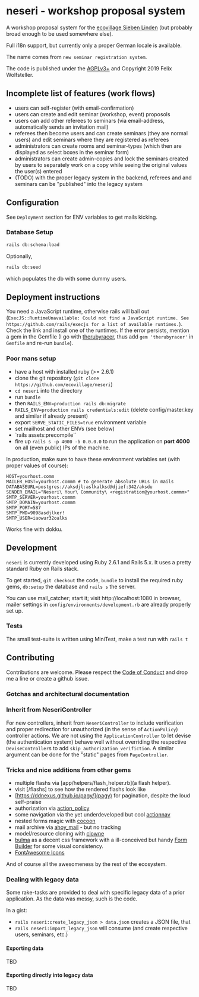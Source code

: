 # neseri - workshop proposal system

A workshop proposal system for the [ecovillage Sieben Linden](https://siebenlinden.org) (but probably broad enough to be used somewhere else).

Full i18n support, but currently only a proper German locale is available.

The name comes from `new seminar registration system`.

The code is published under the [AGPLv3+](LICENSE.txt) and Copyright 2019 Felix Wolfsteller.

## Incomplete list of features (work flows)

  * users can self-register (with email-confirmation)
  * users can create and edit seminar (workshop, event) proposols
  * users can add other referees to seminars (via email-address, automatically sends an invitation mail)
  * referees then become users and can create seminars (they are normal users) and edit seminars where they are registered as referees
  * administrators can create rooms and seminar-types (which then are displayed as select boxes in the seminar form)
  * administrators can create admin-copies and lock the seminars created by users to separately work on a copy while seeing the original values the user(s) entered
  * (TODO) with the proper legacy system in the backend, referees and and seminars can be "published" into the legacy system

## Configuration

See `Deployment` section for ENV variables to get mails kicking.

### Database Setup

```bash
rails db:schema:load
```

Optionally,

```bash
rails db:seed
```
which populates the db with some dummy users.

## Deployment instructions

You need a JavaScript runtime, otherwise rails will bail out (`ExecJS::RuntimeUnavailable: Could not find a JavaScript runtime. See https://github.com/rails/execjs for a list of available runtimes.`).
Check the link and install one of the runtimes.
If the error persists, mention a gem in the Gemfile (I go with [therubyracer](https://github.com/cowboyd/therubyracer), thus add `gem 'therubyracer'` in `Gemfile` and re-run `bundle`).

### Poor mans setup

  * have a host with installed ruby (>= 2.6.1)
  * clone the git repository (`git clone https://github.com/ecovillage/neseri`)
  * `cd neseri` into the directory
  * run `bundle`
  * then `RAILS_ENV=production rails db:migrate`
  * `RAILS_ENV=production rails credentials:edit` (delete config/master.key and similar if already present)
  * export `SERVE_STATIC_FILES=true` environment variable
  * set mailhost and other ENVs (see below)
  * `rails assets:precompile``
  * fire up `rails s -p 4000 -b 0.0.0.0` to run the application on **port 4000** on all (even public) IPs of the machine.

In production, make sure to have these environment variables set (with proper values of course):

    HOST=yourhost.comm
    MAILER_HOST=yourhost.commm # to generate absolute URLs in mails
    DATABASEURL=postgres://aksdjl:aslkalksd@djief:342/aksdu
    SENDER_EMAIL="Neseri\ Your\ Community\ <registration@yourhost.commm>"
    SMTP_SERVER=yourhost.commm
    SMTP_DOMAIN=yourhost.commm
    SMTP_PORT=587
    SMTP_PWD=9098asdjlker!
    SMTP_USER=iaowur32oalks

Works fine with dokku.


## Development

`neseri` is currently developed using Ruby 2.6.1 and Rails 5.x.
It uses a pretty standard Ruby on Rails stack.

To get started, `git checkout` the code, `bundle` to install the required ruby gems, `db:setup` the database and `rails s` the server.

You can use mail_catcher; start it; visit http://localhost:1080 in browser, mailer settings in `config/environments/development.rb` are already properly set up.

### Tests

The small test-suite is written using MiniTest, make a test run with `rails t`

## Contributing

Contributions are welcome. Please respect the [Code of Conduct](CODE_OF_CONDUCT.md) and drop me a line or create a github issue.

### Gotchas and architectural documentation

### Inherit from NeseriController

For new controllers, inherit from `NeseriController` to include verification and proper redirection for unauthorized (in the sense of `ActionPolicy`) controller actions. We are not using the `ApplicationController` to let devise (the authentication system) behave well without overriding the respective `DeviseController`s to add `skip_authorization_verifiction`. A similar argument can be done for the "static" pages from `PageController`.

### Tricks and nice additions from other gems

  - multiple flashs via [app/helpers/flash_helper.rb](a flash helper).
  - visit [/flashs] to see how the rendered flashs look like
  - [https://ddnexus.github.io/pagy/](pagy) for pagination, despite the loud self-praise
  - authorization via [action_policy](https://actionpolicy.evilmartians.io/)
  - some navigation via the yet underdeveloped but cool [actionnav](https://github.com/adamcooke/actionnav)
  - nested forms magic with [cocoon](https://github.com/nathanvda/cocoon)
  - mail archive via [ahoy_mail](https://github.com/ankane/ahoy_email) - but no tracking
  - model/resource cloning with [clowne](https://github.com/palkan/clowne)
  - [bulma](http://bulma.io/) as a decent css framework with a ill-conceived but handy [Form Builder](https://github.com/fwolfst/bulma_form_builder) for some visual consistency.
  - [FontAwesome Icons](http://fontawesome.com/)

And of course all the awesomeness by the rest of the ecosystem.

### Dealing with legacy data

Some rake-tasks are provided to deal with specific legacy data of a prior application.
As the data was messy, such is the code.

In a gist:
  * `rails neseri:create_legacy_json > data.json` creates a JSON file, that
  * `rails neseri:import_legacy_json` will consume (and create respective users, seminars, etc.)

#### Exporting data

TBD

#### Exporting directly into legacy data

TBD
